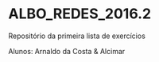 # ALBO_REDES_2016.2
Repositório da primeira lista de exercícios 

Alunos: Arnaldo da Costa & Alcimar 
